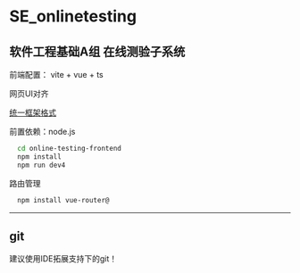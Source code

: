 # SE_onlinetesting
## 软件工程基础A组 在线测验子系统

前端配置： 
vite + vue + ts

网页UI对齐

[统一框架格式](https://chhhhhzh.github.io/SE_project_front/])

前置依赖：node.js
```bash
  cd online-testing-frontend
  npm install
  npm run dev4
```
路由管理
```bash
  npm install vue-router@
```
---
## git
建议使用IDE拓展支持下的git！